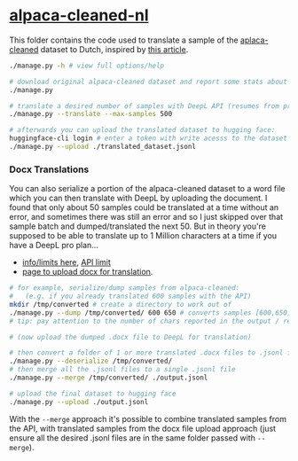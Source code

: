 # [alpaca-cleaned-nl](https://huggingface.co/datasets/dangbert/alpaca-cleaned-nl)

This folder contains the code used to translate a sample of the [aplaca-cleaned](https://huggingface.co/datasets/yahma/alpaca-cleaned) dataset to Dutch, inspired by [this article](https://towardsdatascience.com/creating-a-dutch-question-answering-machine-learning-model-3b666a115be3).


````bash
./manage.py -h # view full options/help

# download original alpaca-cleaned dataset and report some stats about it
./manage.py

# translate a desired number of samples with DeepL API (resumes from previous run if applicable)
./manage.py --translate --max-samples 500

# afterwards you can upload the translated dataset to hugging face:
huggingface-cli login # enter a token with write acesss to the dataset https://huggingface.co/settings/tokens
./manage.py --upload ./translated_dataset.jsonl
````

### Docx Translations
You can also serialize a portion of the alpaca-cleaned dataset to a word file which you can then translate with DeepL by uploading the document. I found that only about 50 samples could be translated at a time without an error, and sometimes there was still an error and so I just skipped over that sample batch and dumped/translated the next 50.  But in theory you're supposed to be able to translate up to 1 Million characters at a time if you have a DeepL pro plan...
* [info/limits here](https://www.deepl.com/en/features/document-translation/word), [API limit](https://developers.deepl.com/docs/resources/usage-limits#maximum-upload-limits-per-document-format)
* [page to upload docx for translation](https://www.deepl.com/translator/files).

````bash
# for example, serialize/dump samples from alpaca-cleaned:
#   (e.g. if you already translated 600 samples with the API)
mkdir /tmp/converted # create a directory to work out of
./manage.py --dump /tmp/converted/ 600 650 # converts samples [600,650)
# tip: pay attention to the number of chars reported in the output / resulting file size, and adjust the start/stop index parameters as needed

# (now upload the dumped .docx file to DeepL for translation)

# then convert a folder of 1 or more translated .docx files to .jsonl files
./manage.py --deserialize /tmp/converted/
# then merge all the .jsonl files to a single .jsonl file
./manage.py --merge /tmp/converted/ ./output.jsonl

# upload the final dataset to hugging face
./manage.py --upload ./output.jsonl
````

With the `--merge` approach it's possible to combine translated samples from the API, with translated samples from the docx file upload approach (just ensure all the desired .jsonl files are in the same folder passed with `--merge`).